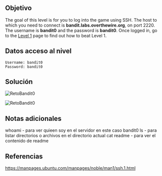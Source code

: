 ## Objetivo

The goal of this level is for you to log into the game using SSH. The host to which you need to connect is **bandit.labs.overthewire.org**, on port 2220. The username is **bandit0** and the password is **bandit0**. Once logged in, go to the [Level 1](https://overthewire.org/wargames/bandit/bandit1.html) page to find out how to beat Level 1.

## Datos  acceso al nivel
```
Username: bandit0
Password: bandit0
```
## Solución
![RetoBandit0](RetoBandit0(1).png)

![RetoBandit0](RetoBandit0(2).png)
## Notas adicionales

whoami - para ver quieen soy en el servidor en este caso bandit0
ls - para listar directorios o archivos en el directorio actual
cat readme - para ver el contenido de readme
## Referencias

https://manpages.ubuntu.com/manpages/noble/man1/ssh.1.html